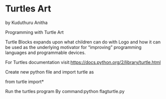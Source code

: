 # Turtles Art
 by Kuduthuru Anitha

Programming with Turtle Art


Turtle Blocks expands upon what children can do with Logo and how it can be used as the underlying motivator for “improving” programming languages and programmable devices.



For Turtles documentation visit:https://docs.python.org/2/library/turtle.html

Create new python file and import turtle as

from turtle import*

Run the turtles program 
By command:python flagturtle.py
